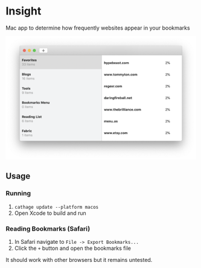 # Insight

Mac app to determine how frequently websites appear in your bookmarks

![Insight screenshot](https://raw.githubusercontent.com/harrego/insight/master/preview.png)

## Usage

### Running

1) `cathage update --platform macos`
2) Open Xcode to build and run

### Reading Bookmarks (Safari)

1) In Safari navigate to `File -> Export Bookmarks...`
2) Click the `+` button and open the bookmarks file

It should work with other browsers but it remains untested.
